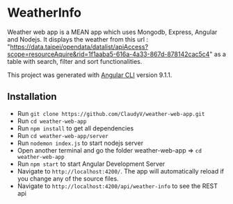 # WeatherInfo

Weather web app is a MEAN app which uses Mongodb, Express, Angular and Nodejs. It displays the weather from this url : "https://data.taipei/opendata/datalist/apiAccess?scope=resourceAquire&rid=1f1aaba5-616a-4a33-867d-878142cac5c4" as a table with search, filter and sort functionalities.

This project was generated with [Angular CLI](https://github.com/angular/angular-cli) version 9.1.1.

## Installation

- Run `git clone https://github.com/ClaudyV/weather-web-app.git`
- Run `cd weather-web-app`
- Run `npm install` to get all dependencies 
- Run `cd weather-web-app/server`
- Run `nodemon index.js` to start nodejs server
- Open another terminal and go the folder weather-web-app => `cd weather-web-app`
- Run `npm start` to start Angular Development Server
- Navigate to `http://localhost:4200/`. The app will automatically reload if you change any of the source files.
- Navigate to `http://localhost:4200/api/weather-info` to see the REST api


